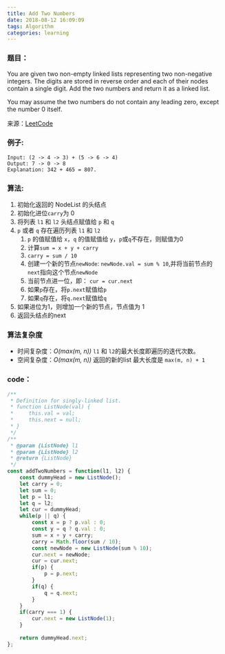 ```yaml
---
title: Add Two Numbers
date: 2018-08-12 16:09:09
tags: Algorithm
categories: learning
---
```


### 题目：
You are given two non-empty linked lists representing two non-negative integers. The digits are stored in reverse order and each of their nodes contain a single digit. Add the two numbers and return it as a linked list.

You may assume the two numbers do not contain any leading zero, except the number 0 itself.

来源：[LeetCode](https://leetcode.com/problems/add-two-numbers/description/)

<!-- more -->

### 例子:

```
Input: (2 -> 4 -> 3) + (5 -> 6 -> 4)
Output: 7 -> 0 -> 8
Explanation: 342 + 465 = 807.
```

### 算法:

1. 初始化返回的 NodeList 的头结点
2. 初始化进位`carry`为 0
3. 将列表 `l1` 和 `l2` 头结点赋值给 `p` 和 `q`
4. `p` 或者 `q` 存在遍历列表 `l1` 和 `l2`
    1. `p` 的值赋值给 `x`，`q` 的值赋值给 `y`，`p`或`q`不存在，则赋值为0
    2. 计算`sum = x + y + carry`
    3. `carry = sum / 10`
    4. 创建一个新的节点`newNode`: `newNode.val = sum % 10`,并将当前节点的`next`指向这个节点`newNode`
    5. 当前节点进一位，即： `cur = cur.next`
    6. 如果`p`存在，将`p.next`赋值给`p`
    7. 如果`q`存在，将`q.next`赋值给`q`
5. 如果进位为1，则增加一个新的节点，节点值为 1
6. 返回头结点的next

### 算法复杂度
* 时间复杂度：*O(max(m, n))* `l1` 和 `l2`的最大长度即遍历的迭代次数。
* 空间复杂度：*O(max(m, n))* 返回的新的list 最大长度是 `max(m, n) + 1`

### code：

```javascript
/**
 * Definition for singly-linked list.
 * function ListNode(val) {
 *     this.val = val;
 *     this.next = null;
 * }
 */
/**
 * @param {ListNode} l1
 * @param {ListNode} l2
 * @return {ListNode}
 */
const addTwoNumbers = function(l1, l2) {
    const dummyHead = new ListNode();
    let carry = 0;
    let sum = 0;
    let p = l1;
    let q = l2;
    let cur = dummyHead;
    while(p || q) {
        const x = p ? p.val : 0;
        const y = q ? q.val : 0;
        sum = x + y + carry;
        carry = Math.floor(sum / 10);
        const newNode = new ListNode(sum % 10);
        cur.next = newNode;
        cur = cur.next;
        if(p) {
            p = p.next; 
        }
        if(q) {
            q = q.next;
        }
    }
    if(carry === 1) {
        cur.next = new ListNode(1);
    }
    
    return dummyHead.next;
};
```